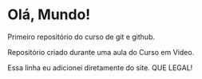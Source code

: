 # Olá, Mundo!
 Primeiro repositório do curso de git e github.

 Repositório criado durante uma aula do Curso em Video.

Essa linha eu adicionei diretamente do site. QUE LEGAL!
